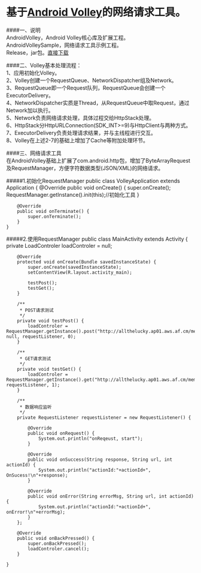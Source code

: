 基于[Android Volley](https://github.com/mcxiaoke/android-volley)的网络请求工具。  
=====================
####一、说明  
AndroidVolley，Android Volley核心库及扩展工程。  
AndroidVolleySample，网络请求工具示例工程。  
Release，jar包。[直接下载](https://raw.githubusercontent.com/winfirm/android-volley-manager/master/Release/android_volley_manager_1.01.jar)

####二、Volley基本处理流程：  
1、应用初始化Volley。  
2、Volley创建一个RequestQueue、NetworkDispatcher组及Network。  
3、RequestQueue即一个Request队列，RequestQueue会创建一个ExecutorDelivery。  
4、NetworkDispatcher实质是Thread，从RequestQueue中取Request，通过Network加以执行。  
5、Network负责网络请求处理，具体过程交给HttpStack处理。  
6、HttpStack分HttpURLConnection(SDK_INT>=9)与HttpClient与两种方式。  
7、ExecutorDelivery负责处理请求结果，并与主线程进行交互。  
8、Volley在上述2-7的基础上增加了Cache等附加处理环节。  

####三、网络请求工具  
在AndroidVolley基础上扩展了com.android.http包，增加了ByteArrayRequest及RequestManager，方便字符数据类型(JSON/XML)的网络请求。  

#####1.初始化RequestManager
	public class VolleyApplication extends Application {
		@Override
		public void onCreate() {
			super.onCreate();
			RequestManager.getInstance().init(this);//初始化工具
		}
	
		@Override
		public void onTerminate() {
			super.onTerminate();
		}
	}

#####2.使用RequestManager
	public class MainActivity extends Activity {
		private LoadControler loadControler = null;

		@Override
		protected void onCreate(Bundle savedInstanceState) {
			super.onCreate(savedInstanceState);
			setContentView(R.layout.activity_main);

			testPost();
			testGet();
		}
		
		/**
		 * POST请求测试
		 */
		private void testPost() {
			loadControler = RequestManager.getInstance().post("http://allthelucky.ap01.aws.af.cm/memoServer", null, requestListener, 0);
		}
		
		/**
		 * GET请求测试
		 */
		private void testGet() {
			loadControler = RequestManager.getInstance().get("http://allthelucky.ap01.aws.af.cm/memoServer", requestListener, 1);
		}

		/**
		 * 数据响应监听
		 */
		private RequestListener requestListener = new RequestListener() {

			@Override
			public void onRequest() {
				System.out.println("onReqeust, start");
			}

			@Override
			public void onSuccess(String response, String url, int actionId) {
				System.out.println("actionId:"+actionId+", OnSucess!\n"+response);
			}

			@Override
			public void onError(String errorMsg, String url, int actionId) {
				System.out.println("actionId:"+actionId+", onError!\n"+errorMsg);
			}
		};

		@Override
		public void onBackPressed() {
			super.onBackPressed();
			loadControler.cancel();
		}

	}

